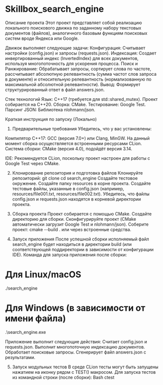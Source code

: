 # Skillbox_search_engine

Описание проекта
Этот проект представляет собой реализацию локального поискового движка по заданному набору текстовых документов (файлов), аналогичного базовым функциям поисковых систем вроде Яндекса или Google.

Движок выполняет следующие задачи:
Конфигурация: Считывает настройки (config.json) и запросы (requests.json).
Индексация: Создает инвертированный индекс (InvertedIndex) для всех документов, используя многопоточность для ускорения процесса.
Поиск и Ранжирование: Обрабатывает запросы, сортирует слова по частоте, рассчитывает абсолютную релевантность (сумма частот слов запроса в документе) и относительную релевантность (нормализованную по максимальной абсолютной релевантности).
Вывод: Формирует структурированный ответ в файл answers.json.

Стек технологий
Язык: C++17 (требуется для std::shared_mutex). Проект собирается на C++20.
Сборка: CMake.
Тестирование: Google Test. 
Парсинг JSON: Библиотека nlohmann/json.

Краткая инструкция по запуску (Локально)
1. Предварительные требования
Убедитесь, что у вас установлены:

Компилятор C++17: GCC (версия 7.0+) или Clang, MinGW. На данный момент сборка осуществляется встроенными ресурсами CLion.
Система сборки: CMake (версия 4.0), подойдёт версия 3.14.

IDE: Рекомендуется CLion, поскольку проект настроен для работы с Google Test через CMake.

2. Клонирование репозитория и подготовка файлов
Клонируйте репозиторий:
        git clone <URL>
        cd search_engine
Создайте тестовое окружение.
Создайте папку resources в корне проекта.
Создайте тестовые файлы, указанные в config.json (например, resources/file001.txt, resources/file002.txt).
Убедитесь, что файлы config.json и requests.json находятся в корневой директории проекта.

3. Сборка проекта
Проект собирается с помощью CMake.
Создайте директорию для сборки.
Сконфигурируйте проект (CMake автоматически загрузит Google Test и nlohmann/json).
Соберите проект:
cmake --build . или через встроенные средства.

4. Запуск приложения
После успешной сборки исполняемый файл search_engine будет находиться в директории build (или соответствующей поддиректории в зависимости от конфигурации IDE).
Команда для запуска приложения после сборки:

# Для Linux/macOS
./search_engine 
# Для Windows (в зависимости от имени файла)
.\search_engine.exe

Приложение выполнит следующие действия:
Считает config.json и requests.json.
Выполнит многопоточную индексацию документов.
Обработает поисковые запросы.
Сгенерирует файл answers.json с результатами.

5. Запуск модульных тестов
В среде CLion тесты могут быть запущены нажатием на иконку рядом с TEST() макросом.
Для запуска тестов из командной строки (после сборки):
Bash
ctest
